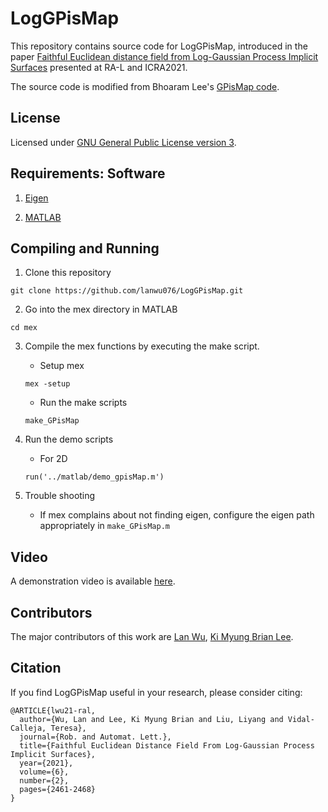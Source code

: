 # LogGPisMap 

This repository contains source code for LogGPisMap, introduced in the paper [Faithful Euclidean distance field from Log-Gaussian Process Implicit Surfaces](https://ieeexplore.ieee.org/abstract/document/9361242) presented at RA-L and ICRA2021. 

The source code is modified from Bhoaram Lee's [GPisMap code](https://github.com/leebhoram/GPisMap).

## License

Licensed under [GNU General Public License version 3](https://www.gnu.org/licenses/gpl-3.0.html).

## Requirements: Software

1. [Eigen](http://eigen.tuxfamily.org/)

2. [MATLAB](https://www.mathworks.com/products/matlab.html)

## Compiling and Running

1. Clone this repository
```
git clone https://github.com/lanwu076/LogGPisMap.git
```

2. Go into the mex directory in MATLAB
```
cd mex
```

3. Compile the mex functions by executing the make script.
    * Setup mex 
    ```
    mex -setup
    ```
    * Run the make scripts
    ```
    make_GPisMap
    ```

4. Run the demo scripts

    * For 2D 
    ```
    run('../matlab/demo_gpisMap.m')
    ```

5. Trouble shooting
    * If mex complains about not finding eigen, configure the eigen path appropriately
        in `make_GPisMap.m`

## Video  

A demonstration video is available [here](https://www.youtube.com/watch?v=bSGx_WNdQvo).

## Contributors

The major contributors of this work are [Lan Wu](https://github.com/lanwu076), [Ki Myung Brian Lee](https://github.com/lkm1321).

## Citation
 
If you find LogGPisMap useful in your research, please consider citing:
```
@ARTICLE{lwu21-ral,
  author={Wu, Lan and Lee, Ki Myung Brian and Liu, Liyang and Vidal-Calleja, Teresa},
  journal={Rob. and Automat. Lett.}, 
  title={Faithful Euclidean Distance Field From Log-Gaussian Process Implicit Surfaces}, 
  year={2021},
  volume={6},
  number={2},
  pages={2461-2468}
}
```

